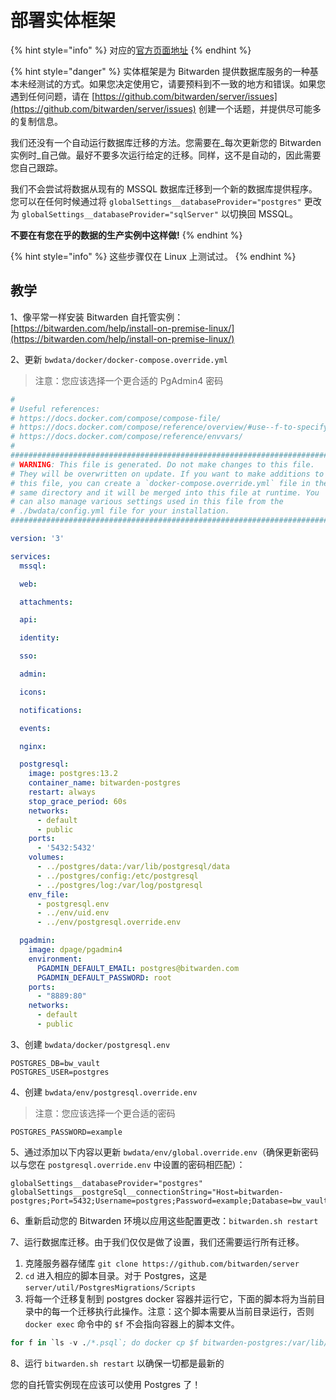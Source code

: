 # 部署实体框架

{% hint style="info" %}
对应的[官方页面地址](https://contributing.bitwarden.com/server/ef/deploying/)
{% endhint %}

{% hint style="danger" %}
实体框架是为 Bitwarden 提供数据库服务的一种基本未经测试的方式。如果您决定使用它，请要预料到不一致的地方和错误。如果您遇到任何问题，请在 [https://github.com/bitwarden/server/issues](https://github.com/bitwarden/server/issues) 创建一个话题，并提供尽可能多的复制信息。

我们还没有一个自动运行数据库迁移的方法。您需要在_每次更新您的 Bitwarden 实例时_自己做。最好不要多次运行给定的迁移。同样，这不是自动的，因此需要您自己跟踪。

我们不会尝试将数据从现有的 MSSQL 数据库迁移到一个新的数据库提供程序。您可以在任何时候通过将 `globalSettings__databaseProvider="postgres"` 更改为 `globalSettings__databaseProvider="sqlServer"` 以切换回 MSSQL。

**不要在有您在乎的数据的生产实例中这样做!**
{% endhint %}

{% hint style="info" %}
这些步骤仅在 Linux 上测试过。
{% endhint %}

## 教学 <a href="#instructions" id="instructions"></a>

1、像平常一样安装 Bitwarden 自托管实例：[https://bitwarden.com/help/install-on-premise-linux/](https://bitwarden.com/help/install-on-premise-linux/)

2、更新 `bwdata/docker/docker-compose.override.yml`

> 注意：您应该选择一个更合适的 PgAdmin4 密码

```yaml
#
# Useful references:
# https://docs.docker.com/compose/compose-file/
# https://docs.docker.com/compose/reference/overview/#use--f-to-specify-name-and-path-of-one-or-more-compose-files
# https://docs.docker.com/compose/reference/envvars/
#
#########################################################################
# WARNING: This file is generated. Do not make changes to this file.    #
# They will be overwritten on update. If you want to make additions to  #
# this file, you can create a `docker-compose.override.yml` file in the #
# same directory and it will be merged into this file at runtime. You   #
# can also manage various settings used in this file from the           #
# ./bwdata/config.yml file for your installation.                       #
#########################################################################

version: '3'

services:
  mssql:

  web:

  attachments:

  api:

  identity:

  sso:

  admin:

  icons:

  notifications:

  events:

  nginx:

  postgresql:
    image: postgres:13.2
    container_name: bitwarden-postgres
    restart: always
    stop_grace_period: 60s
    networks:
      - default
      - public
    ports:
      - '5432:5432'
    volumes:
      - ../postgres/data:/var/lib/postgresql/data
      - ../postgres/config:/etc/postgresql
      - ../postgres/log:/var/log/postgresql
    env_file:
      - postgresql.env
      - ../env/uid.env
      - ../env/postgresql.override.env

  pgadmin:
    image: dpage/pgadmin4
    environment:
      PGADMIN_DEFAULT_EMAIL: postgres@bitwarden.com
      PGADMIN_DEFAULT_PASSWORD: root
    ports:
      - "8889:80"
    networks:
      - default
      - public
```

3、创建 `bwdata/docker/postgresql.env`

```systemd
POSTGRES_DB=bw_vault
POSTGRES_USER=postgres
```

4、创建 `bwdata/env/postgresql.override.env`

> 注意：您应该选择一个更合适的密码

```systemd
POSTGRES_PASSWORD=example
```

5、通过添加以下内容以更新 `bwdata/env/global.override.env`（确保更新密码以与您在 `postgresql.override.env` 中设置的密码相匹配）：

```systemd
globalSettings__databaseProvider="postgres"
globalSettings__postgreSql__connectionString="Host=bitwarden-postgres;Port=5432;Username=postgres;Password=example;Database=bw_vault"
```

6、重新启动您的 Bitwarden 环境以应用这些配置更改：`bitwarden.sh restart`

7、运行数据库迁移。由于我们仅仅是做了设置，我们还需要运行所有迁移。

1. 克隆服务器存储库 `git clone https://github.com/bitwarden/server`
2. `cd` 进入相应的脚本目录。对于 Postgres，这是 `server/util/PostgresMigrations/Scripts`
3. 将每一个迁移复制到 postgres docker 容器并运行它，下面的脚本将为当前目录中的每一个迁移执行此操作。注意：这个脚本需要从当前目录运行，否则 `docker exec` 命令中的 `$f` 不会指向容器上的脚本文件。

```sql
for f in `ls -v ./*.psql`; do docker cp $f bitwarden-postgres:/var/lib/postgresql/; docker exec -u 1001 bitwarden-postgres psql bw_vault postgres -f /var/lib/postgresql/$f; done;
```

8、运行 `bitwarden.sh restart` 以确保一切都是最新的

您的自托管实例现在应该可以使用 Postgres 了！
